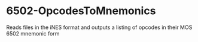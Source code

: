 # 6502-OpcodesToMnemonics
Reads files in the iNES format and outputs a listing of opcodes in their MOS 6502 mnemonic form
